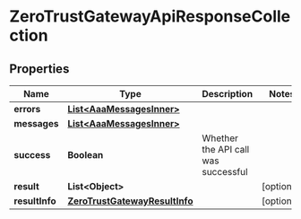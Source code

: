 

# ZeroTrustGatewayApiResponseCollection


## Properties

| Name | Type | Description | Notes |
|------------ | ------------- | ------------- | -------------|
|**errors** | [**List&lt;AaaMessagesInner&gt;**](AaaMessagesInner.md) |  |  |
|**messages** | [**List&lt;AaaMessagesInner&gt;**](AaaMessagesInner.md) |  |  |
|**success** | **Boolean** | Whether the API call was successful |  |
|**result** | **List&lt;Object&gt;** |  |  [optional] |
|**resultInfo** | [**ZeroTrustGatewayResultInfo**](ZeroTrustGatewayResultInfo.md) |  |  [optional] |



